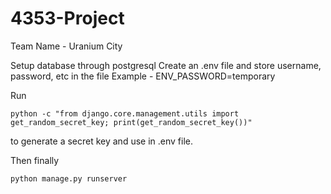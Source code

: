 # 4353-Project
Team Name - Uranium City 


Setup database through postgresql
Create an .env file and store username, password, etc in the file
Example
    - ENV_PASSWORD=temporary

Run 
```
python -c "from django.core.management.utils import get_random_secret_key; print(get_random_secret_key())" 
```
to generate a secret key and use in .env file.

Then finally
```
python manage.py runserver
```